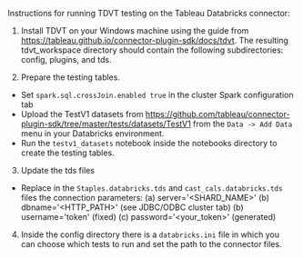 Instructions for running TDVT testing on the Tableau Databricks connector:

1. Install TDVT on your Windows machine using the guide from https://tableau.github.io/connector-plugin-sdk/docs/tdvt. The resulting tdvt_workspace directory should contain the following subdirectories: config, plugins, and tds.

2. Prepare the testing tables.
- Set `spark.sql.crossJoin.enabled true` in the cluster Spark configuration tab
- Upload the TestV1 datasets from
   https://github.com/tableau/connector-plugin-sdk/tree/master/tests/datasets/TestV1
from the `Data -> Add Data` menu in your Databricks environment.
- Run the `testv1_datasets` notebook inside the notebooks directory to
   create the testing tables.

3. Update the tds files
- Replace in the `Staples.databricks.tds` and `cast_cals.databricks.tds` files the connection parameters: 
   (a) server='<SHARD_NAME>'
   (b) dbname='<HTTP_PATH>' (see JDBC/ODBC cluster tab)
   (b) username='token' (fixed) 
   (c) password='<your_token>' (generated)

4. Inside the config directory there is a `databricks.ini` file in which you can choose which tests to run and set the path to the connector files.

